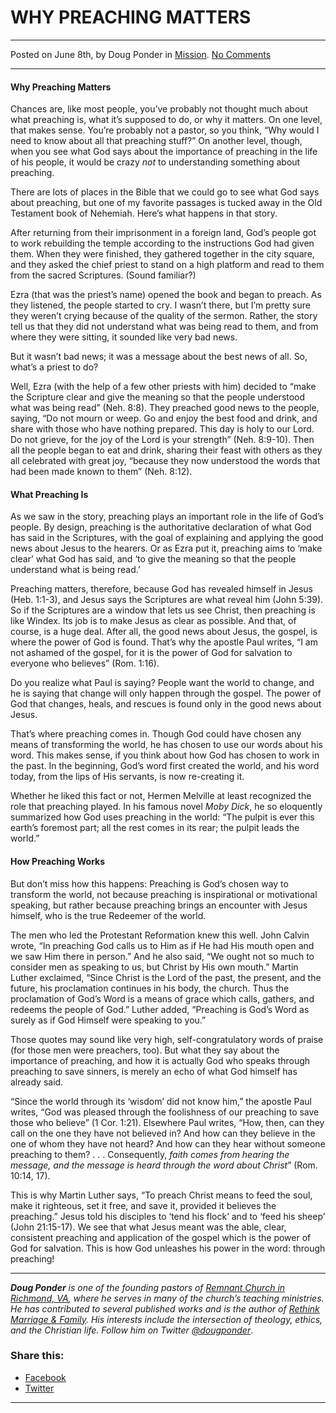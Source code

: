 WHY PREACHING MATTERS
=====================

* * *

Posted on June 8th, by Doug Ponder in [Mission](http://www.remnantresource.org/category/mission/). [No Comments](http://www.remnantresource.org/preaching-matters/#respond)

* * *

#### Why Preaching Matters

Chances are, like most people, you’ve probably not thought much about what preaching is, what it’s supposed to do, or why it matters. On one level, that makes sense. You’re probably not a pastor, so you think, “Why would I need to know about all that preaching stuff?” On another level, though, when you see what God says about the importance of preaching in the life of his people, it would be crazy _not_ to understanding something about preaching.

There are lots of places in the Bible that we could go to see what God says about preaching, but one of my favorite passages is tucked away in the Old Testament book of Nehemiah. Here’s what happens in that story.

After returning from their imprisonment in a foreign land, God’s people got to work rebuilding the temple according to the instructions God had given them. When they were finished, they gathered together in the city square, and they asked the chief priest to stand on a high platform and read to them from the sacred Scriptures. (Sound familiar?)

Ezra (that was the priest’s name) opened the book and began to preach. As they listened, the people started to cry. I wasn’t there, but I’m pretty sure they weren’t crying because of the quality of the sermon. Rather, the story tell us that they did not understand what was being read to them, and from where they were sitting, it sounded like very bad news.

But it wasn’t bad news; it was a message about the best news of all. So, what’s a priest to do?

Well, Ezra (with the help of a few other priests with him) decided to “make the Scripture clear and give the meaning so that the people understood what was being read” (Neh. 8:8). They preached good news to the people, saying, “Do not mourn or weep. Go and enjoy the best food and drink, and share with those who have nothing prepared. This day is holy to our Lord. Do not grieve, for the joy of the Lord is your strength” (Neh. 8:9-10). Then all the people began to eat and drink, sharing their feast with others as they all celebrated with great joy, “because they now understood the words that had been made known to them” (Neh. 8:12).

#### What Preaching Is

As we saw in the story, preaching plays an important role in the life of God’s people. By design, preaching is the authoritative declaration of what God has said in the Scriptures, with the goal of explaining and applying the good news about Jesus to the hearers. Or as Ezra put it, preaching aims to ‘make clear’ what God has said, and ‘to give the meaning so that the people understand what is being read.’

Preaching matters, therefore, because God has revealed himself in Jesus (Heb. 1:1-3), and Jesus says the Scriptures are what reveal him (John 5:39). So if the Scriptures are a window that lets us see Christ, then preaching is like Windex. Its job is to make Jesus as clear as possible. And that, of course, is a huge deal. After all, the good news about Jesus, the gospel, is where the power of God is found. That’s why the apostle Paul writes, “I am not ashamed of the gospel, for it is the power of God for salvation to everyone who believes” (Rom. 1:16).

Do you realize what Paul is saying? People want the world to change, and he is saying that change will only happen through the gospel. The power of God that changes, heals, and rescues is found only in the good news about Jesus.

That’s where preaching comes in. Though God could have chosen any means of transforming the world, he has chosen to use our words about his word. This makes sense, if you think about how God has chosen to work in the past. In the beginning, God’s word first created the world, and his word today, from the lips of His servants, is now re-creating it.

Whether he liked this fact or not, Hermen Melville at least recognized the role that preaching played. In his famous novel _Moby Dick_, he so eloquently summarized how God uses preaching in the world: “The pulpit is ever this earth’s foremost part; all the rest comes in its rear; the pulpit leads the world.”

#### How Preaching Works

But don’t miss how this happens: Preaching is God’s chosen way to transform the world, not because preaching is inspirational or motivational speaking, but rather because preaching brings an encounter with Jesus himself, who is the true Redeemer of the world.

The men who led the Protestant Reformation knew this well. John Calvin wrote, “In preaching God calls us to Him as if He had His mouth open and we saw Him there in person.” And he also said, “We ought not so much to consider men as speaking to us, but Christ by His own mouth.” Martin Luther exclaimed, “Since Christ is the Lord of the past, the present, and the future, his proclamation continues in his body, the church. Thus the proclamation of God’s Word is a means of grace which calls, gathers, and redeems the people of God.” Luther added, “Preaching is God’s Word as surely as if God Himself were speaking to you.”

Those quotes may sound like very high, self-congratulatory words of praise (for those men were preachers, too). But what they say about the importance of preaching, and how it is actually God who speaks through preaching to save sinners, is merely an echo of what God himself has already said.

“Since the world through its ‘wisdom’ did not know him,” the apostle Paul writes, “God was pleased through the foolishness of our preaching to save those who believe” (1 Cor. 1:21). Elsewhere Paul writes, “How, then, can they call on the one they have not believed in? And how can they believe in the one of whom they have not heard? And how can they hear without someone preaching to them? . . . Consequently, _faith comes from hearing the message, and the message is heard through the word about Christ_” (Rom. 10:14, 17).

This is why Martin Luther says, “To preach Christ means to feed the soul, make it righteous, set it free, and save it, provided it believes the preaching.” Jesus told his disciples to ‘tend his flock’ and to ‘feed his sheep’ (John 21:15-17). We see that what Jesus meant was the able, clear, consistent preaching and application of the gospel which is the power of God for salvation. This is how God unleashes his power in the word: through preaching!

* * *

_**Doug Ponder** is one of the founding pastors of [Remnant Church in Richmond, VA](http://www.remnantrichmond.org/), where he serves in many of the church’s teaching ministries. He has contributed to several published works and is the author of [Rethink Marriage & Family](http://www.remnantrichmond.org/mediafiles/uploaded/r/0e1604567_rethink-marriage-and-family-ebook.pdf). His interests include the intersection of theology, ethics, and the Christian life. Follow him on Twitter [@dougponder](https://twitter.com/dougponder)_.

### Share this:

*   [Facebook](http://www.remnantresource.org/preaching-matters/?share=facebook "Click to share on Facebook")
*   [Twitter](http://www.remnantresource.org/preaching-matters/?share=twitter "Click to share on Twitter")

  

* * *
